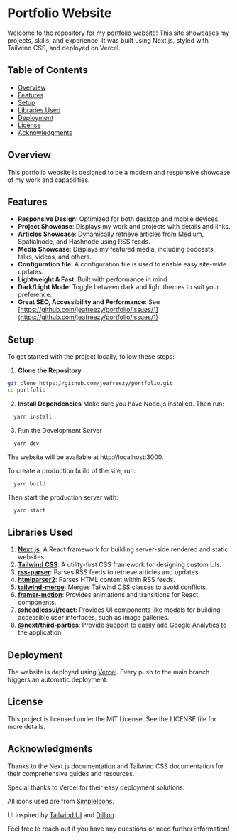 # Portfolio Website

Welcome to the repository for my [portfolio](https://emmanueljolaiya.com) website! This site showcases my projects, skills, and experience. It was built using Next.js, styled with Tailwind CSS, and deployed on Vercel.

## Table of Contents

- [Overview](#overview)
- [Features](#features)
- [Setup](#setup)
- [Libraries Used](#libraries-used)
- [Deployment](#deployment)
- [License](#license)
- [Acknowledgments](#acknowledgments)

## Overview

This portfolio website is designed to be a modern and responsive showcase of my work and capabilities.

## Features

- **Responsive Design**: Optimized for both desktop and mobile devices.
- **Project Showcase**: Displays my work and projects with details and links.
- **Articles Showcase**: Dynamically retrieve articles from Medium, Spatialnode, and Hashnode using RSS feeds.
- **Media Showcase**: Displays my featured media, including podcasts, talks, videos, and others.
- **Configuration file**: A configuration file is used to enable easy site-wide updates.
- **Lightweight & Fast**: Built with performance in mind.
- **Dark/Light Mode**: Toggle between dark and light themes to suit your preference.
- **Great SEO, Accessibility and Performance**: See [https://github.com/jeafreezy/portfolio/issues/1](https://github.com/jeafreezy/portfolio/issues/1)

## Setup

To get started with the project locally, follow these steps:

1. **Clone the Repository**

```bash
git clone https://github.com/jeafreezy/portfolio.git
cd portfolio
```

2. **Install Dependencies**
   Make sure you have Node.js installed. Then run:

```bash
  yarn install
```

3. Run the Development Server

```bash
  yarn dev
```

The website will be available at http://localhost:3000.

To create a production build of the site, run:

```bash
  yarn build
```

Then start the production server with:

```bash
  yarn start
```

## Libraries Used

1. **[Next.js](https://nextjs.org/)**: A React framework for building server-side rendered and static websites.
2. **[Tailwind CSS](https://tailwindcss.com/)**: A utility-first CSS framework for designing custom UIs.
3. **[rss-parser](https://www.npmjs.com/package/rss-parser)**: Parses RSS feeds to retrieve articles and updates.
4. **[htmlparser2](https://www.npmjs.com/package/htmlparser2)**: Parses HTML content within RSS feeds.
5. **[tailwind-merge](https://www.npmjs.com/package/tailwind-merge)**: Merges Tailwind CSS classes to avoid conflicts.
6. **[framer-motion](https://www.framer.com/api/motion/)**: Provides animations and transitions for React components.
7. **[@headlessui/react](https://headlessui.dev/)**: Provides UI components like modals for building accessible user interfaces, such as image galleries.
8. **[@next/third-parties](https://nextjs.org/docs/messages/next-script-for-ga)**: Provide support to easily add Google Analytics to the application.

## Deployment

The website is deployed using [Vercel](vercel.com). Every push to the main branch triggers an automatic deployment.

## License

This project is licensed under the MIT License. See the LICENSE file for more details.

## Acknowledgments

Thanks to the Next.js documentation and Tailwind CSS documentation for their comprehensive guides and resources.

Special thanks to Vercel for their easy deployment solutions.

All icons used are from [SimpleIcons](https://simpleicons.org).

UI inspired by [Tailwind UI](https://spotlight.tailwindui.com/) and [Dillion](https://dillion.io/).

Feel free to reach out if you have any questions or need further information!
